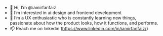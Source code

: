 - 👋 Hi, I’m @iamirfanfaiz
- 👀 I’m interested in ui design and frontend development
- 🌱 I’m a UX enthusiastic who is constantly learning new things, passionate about how the product looks, how it functions, and performs.
- 📫 Reach me on linkedin (https://www.linkedin.com/in/iamirfanfaiz/)

<!---
iamirfanfaiz/iamirfanfaiz is a ✨ special ✨ repository because its `README.md` (this file) appears on your GitHub profile.
You can click the Preview link to take a look at your changes.
--->
